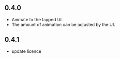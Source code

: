## 0.4.0

* Animate to the tapped UI.
* The amount of animation can be adjusted by the UI.

## 0.4.1

*  update licence